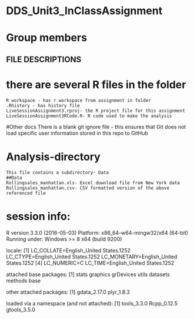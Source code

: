# DDS_Unit3_InClassAssignment
# Group members


## FILE DESCRIPTIONS
# there are several R files in the folder
	R workspace - has r workspace from assignment in folder
	.Rhistory - has history file
	LiveSessionAssignment3.rproj- the R project file for this assignment
	LiveSessionAssignment3RCode.R- R code used to make the analysis
#Other docs
	There is a blank git ignore file - this ensures that Git does not load specific user information stored in this repo to GitHub

# Analysis-directory
	This file contains a subdirectory- Data
	##Data
	Rollingsales_manhattan.xls- Excel download file from New York data
	Rollingsales_manhattan.csv- CSV formatted version of the above referenced file

# session info:
R version 3.3.0 (2016-05-03)
Platform: x86_64-w64-mingw32/x64 (64-bit)
Running under: Windows >= 8 x64 (build 9200)

locale:
[1] LC_COLLATE=English_United States.1252  LC_CTYPE=English_United States.1252    LC_MONETARY=English_United States.1252
[4] LC_NUMERIC=C                           LC_TIME=English_United States.1252    

attached base packages:
[1] stats     graphics  grDevices utils     datasets  methods   base     

other attached packages:
[1] gdata_2.17.0 plyr_1.8.3  

loaded via a namespace (and not attached):
[1] tools_3.3.0  Rcpp_0.12.5  gtools_3.5.0

